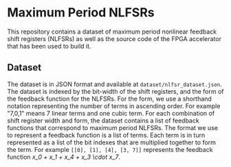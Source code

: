 # Maximum Period NLFSRs
This repository contains a dataset of maximum period nonlinear feedback shift registers (NLFSRs) as well as the source code of the FPGA accelerator that has been used to build it. 

## Dataset
The dataset is in JSON format and available at `dataset/nlfsr_dataset.json`. The dataset is indexed by the bit-width of the shift registers, and the form of the feedback function for the NLFSRs. For the form, we use a shorthand notation representing the number of terms in ascending order. For example "7,0,1" means 7 linear terms and one cubic term. For each combination of shift register width and form, the dataset contains a list of feedback functions that correspond to maximum period NLFSRs. The format we use to represent a feedback function is a list of terms. Each term is in turn represented as a list of the bit indexes that are multiplied together to form the term. For example `[[0], [1], [4], [3, 7]]` represents the feedback function *x_0 + x_1 + x_4 + x_3 \cdot x_7*.

